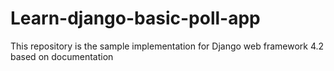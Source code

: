 # Learn-django-basic-poll-app
This repository is the sample implementation for Django web framework 4.2 based on documentation
